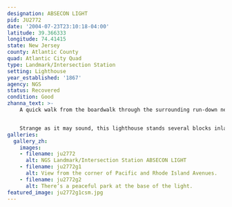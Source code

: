 ```yaml
---
designation: ABSECON LIGHT
pid: JU2772
date: '2004-07-23T23:10:18-04:00'
latitude: 39.366333
longitude: 74.41415
state: New Jersey
county: Atlantic County
quad: Atlantic City Quad
type: Landmark/Intersection Station
setting: Lighthouse
year_established: '1867'
agency: NGS
status: Recovered
condition: Good
zhanna_text: >-
    A quick walk from the boardwalk through the surrounding run-down neighborhoods brought us to the Absecon Lighthouse, which we'd first spotted from the beach. The air-conditioned museum was a welcome break on this very hot and humid day.


    Strange as it may sound, this lighthouse stands several blocks inland. At first I assumed it had been moved from its original location, but according to information found at the site this was not the case. A project in the 1870s to save and replenish the fast-eroding beach (and the lighthouse) stabilized and built up the sand, and the water line thus retreated, putting more distance between the lighthouse and the shoreline. The keeper's house has been restored and now houses a small museum, and a park surrounds the house and tower. The park is located at the intersection of Pacific and Rhode Island Avenues. The lighthouse has been repainted several times throughout its history; it's now a light shade of cream with a dark navy band. At around 170 feet, it's the tallest lighthouse in New Jersey and the third tallest in the United States.
galleries:
  gallery_zh:
    images:
    - filename: ju2772
      alt: NGS Landmark/Intersection Station ABSECON LIGHT
    - filename: ju2772g1
      alt: View from the corner of Pacific and Rhode Island Avenues.
    - filename: ju2772g2
      alt: There’s a peaceful park at the base of the light.
featured_image: ju2772g1csm.jpg
---
```

